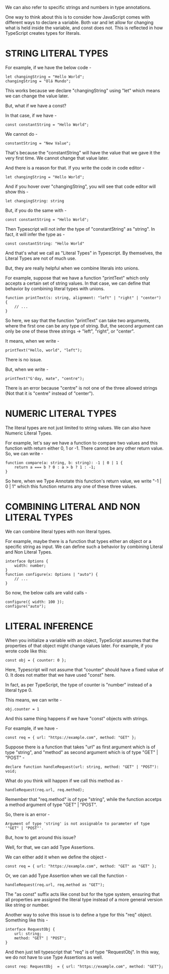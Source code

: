 We can also refer to specific strings and numbers in type annotations.

One way to think about this is to consider how JavaScript comes with different ways to declare a variable. Both var and let allow for changing what is held inside the variable, and const does not. This is reflected in how TypeScript creates types for literals.

# STRING LITERAL TYPES

For example, if we have the below code - 

    let changingString = "Hello World";
    changingString = "Olá Mundo";

This works because we declare "changingString" using "let" which means we can change the value later.

But, what if we have a const?

In that case, if we have - 

    const constantString = "Hello World";

We cannot do - 

    constantString = "New Value";

That's because the "constantString" will have the value that we gave it the very first time. We cannot change that value later.

And there is a reason for that. If you write the code in code editor - 

    let changingString = "Hello World";

And if you hover over "changingString", you will see that code editor will show this - 

    let changingString: string

But, if you do the same with -

    const constantString = "Hello World";

Then Typescript will not infer the type of "constantString" as "string". In fact, it will infer the type as - 

    const constantString: "Hello World"

And that's what we call as "Literal Types" in Typescript. By themselves, the Literal Types are not of much use.

But, they are really helpful when we combine literals into unions.

For example, suppose that we have a function "printText" which only accepts a certain set of string values. In that case, we can define that behavior by combining literal types with unions.

    function printText(s: string, alignment: "left" | "right" | "center") {
        // ...
    }

So here, we say that the function "printText" can take two arguments, where the first one can be any type of string. But, the second argument can only be one of these three strings -> "left", "right", or "center".

It means, when we write - 

    printText("Hello, world", "left");

There is no issue.

But, when we write - 

    printText("G'day, mate", "centre");

There is an error because "centre" is not one of the three allowed strings (Not that it is "centre" instead of "center").

# NUMERIC LITERAL TYPES

The literal types are not just limited to string values. We can also have Numeric Literal Types. 

For example, let's say we have a function to compare two values and this function with return either 0, 1 or -1. There cannot be any other return value. So, we can write - 

    function compare(a: string, b: string): -1 | 0 | 1 {
        return a === b ? 0 : a > b ? 1 : -1;
    }

So here, when we Type Annotate this function's return value, we write "-1 | 0 | 1" which this function returns any one of these three values.

# COMBINING LITERAL AND NON LITERAL TYPES

We can combine literal types with non literal types.

For example, maybe there is a function that types either an object or a specific string as input. We can define such a behavior by combining Literal and Non Literal Types.

    interface Options {
        width: number;
    }
    function configure(x: Options | "auto") {
        // ...
    }

So now, the below calls are valid calls - 

    configure({ width: 100 });
    configure("auto");

# LITERAL INFERENCE

When you initialize a variable with an object, TypeScript assumes that the properties of that object might change values later. For example, if you wrote code like this:

    const obj = { counter: 0 };

Here, Typescript will not assume that "counter" should have a fixed value of 0. It does not matter that we have used "const" here.

In fact, as per TypeScript, the type of counter is "number" instead of a literal type 0.

This means, we can write - 

    obj.counter = 1

And this same thing happens if we have "const" objects with strings.

For example, if we have - 

    const req = { url: "https://example.com", method: "GET" };

Suppose there is a function that takes "url" as first argument which is of type "string", and "method" as second argument which is of type "GET" | "POST" - 

    declare function handleRequest(url: string, method: "GET" | "POST"): void;

What do you think will happen if we call this method as - 

    handleRequest(req.url, req.method);

Remember that "req.method" is of type "string", while the function accetps a method argument of type "GET" | "POST".

So, there is an error -

    Argument of type 'string' is not assignable to parameter of type '"GET" | "POST"'.

But, how to get around this issue?

Well, for that, we can add Type Assertions.

We can either add it when we define the object - 

    const req = { url: "https://example.com", method: "GET" as "GET" };

Or, we can add Type Assertion when we call the function - 

    handleRequest(req.url, req.method as "GET");

The "as const" suffix acts like const but for the type system, ensuring that all properties are assigned the literal type instead of a more general version like string or number.

Another way to solve this issue is to define a type for this "req" object. Something like this - 

    interface RequestObj {
        url: string;
        method: "GET" | "POST";
    }

And then just tell typescript that "req" is of type "RequestObj". In this way, we do not have to use Type Assertions as well.

    const req: RequestObj  = { url: "https://example.com", method: "GET"};





